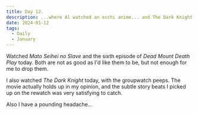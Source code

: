 ```yaml
---
title: Day 12.
description: ...where Al watched an ecchi anime... and The Dark Knight.
date: 2024-01-12
tags: 
  - Daily
  - January
---
```

Watched *Mato Seihei no Slave* and the sixth episode of *Dead Mount Death Play* today. Both are not as good as I'd like them to be, but not enough for me to drop them.

I also watched *The Dark Knight* today, with the groupwatch peeps. The movie actually holds up in my opinion, and the subtle story beats I picked up on the rewatch was very satisfying to catch.

Also I have a pounding headache...